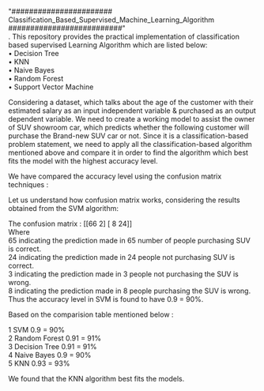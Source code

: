 "####################### Classification_Based_Supervised_Machine_Learning_Algorithm ##########################" <br/>
.
This repository provides the practical implementation of classification based supervised Learning Algorithm which are listed below:<br/>
•	Decision Tree <br/>
•	KNN <br/>
•	Naive Bayes <br/>
•	Random Forest <br/>
•	Support Vector Machine <br/>

Considering a dataset, which talks about the age of the customer with their estimated salary as an input independent variable & purchased as an output dependent variable. We need to create a working model to assist the owner of SUV showroom car, which predicts whether the following customer will purchase the Brand-new SUV car or not. Since it is a classification-based problem statement, we need to apply all the classification-based algorithm mentioned above and compare it in order to find the algorithm which best fits the model with the highest accuracy level. <br/>

We have compared the accuracy level using the confusion matrix techniques : <br/>

Let us understand how confusion matrix works, considering the results obtained from the SVM algorithm:<br/>

The confusion matrix :     [[66  2] 
                            [ 8 24]] <br/>
Where <br/>
65 indicating the prediction made in 65 number of people purchasing SUV is correct.<br/>
24 indicating the prediction made in 24 people not purchasing SUV is correct.<br/>
3 indicating the prediction made in 3 people not purchasing the SUV is wrong.<br/>
8 indicating the prediction made in 8 people purchasing the SUV is wrong.<br/>
Thus the accuracy level in SVM is found to have  0.9 = 90%. <br/>

Based on the comparision table mentioned below : <br/>

1	      SVM 	                    0.9 = 90% <br/>
2	      Random Forest 	        0.91 = 91% <br/>
3	      Decision Tree	            0.91 = 91%<br/>
4	      Naive Bayes	            0.9 = 90% <br/>
5	      KNN	                    0.93 = 93% <br/>

We found that the KNN algorithm best fits the models. 
